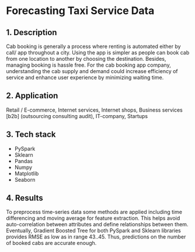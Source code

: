 # Forecasting Taxi Service Data

## 1. Description
Cab booking is generally a process where renting is automated either by call/ app throughout a city. Using the app is simpler as people can book cab from one location to another by choosing the destination. Besides, managing booking is hassle free. For the cab booking app company, understanding the cab supply and demand could increase efficiency of service and enhance user experience by minimizing waiting time.

## 2. Application
Retail / E-commerce, Internet services, Internet shops, Business services [b2b] (outsourcing consulting audit), IT-company, Startups

## 3. Tech stack
- PySpark
- Sklearn
- Pandas
- Numpy
- Matplotlib
- Seaborn

## 4. Results
To preprocess time-series data some methods are applied including time differencing and moving average for feature extraction. This helps avoid auto-correlation between attributes and define relationships between them. Eventually, Gradient Boosted Tree for both PySpark and Sklearn libraries provides RMSE as low as in range 43..45. Thus, predictions on the number of booked cabs are accurate enough.
